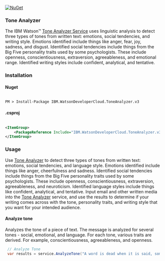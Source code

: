 [![NuGet](https://img.shields.io/badge/nuget-v2.8.0-green.svg?style=flat)](https://www.nuget.org/packages/IBM.WatsonDeveloperCloud.ToneAnalyzer.v3/)

### Tone Analyzer

The IBM Watson™ [Tone Analyzer Service][tone-analyzer] uses linguistic analysis to detect three types of tones from written text: emotions, social tendencies, and writing style. Emotions identified include things like anger, fear, joy, sadness, and disgust. Identified social tendencies include things from the Big Five personality traits used by some psychologists. These include openness, conscientiousness, extraversion, agreeableness, and emotional range. Identified writing styles include confident, analytical, and tentative.

### Installation
#### Nuget
```

PM > Install-Package IBM.WatsonDeveloperCloud.ToneAnalyzer.v3

```
#### .csproj
```xml

<ItemGroup>
    <PackageReference Include="IBM.WatsonDeveloperCloud.ToneAnalyzer.v3" Version="2.8.0" />
</ItemGroup>

```
### Usage
Use [Tone Analyzer][tone-analyzer] to detect three types of tones from written text: emotions, social tendencies, and language style. Emotions identified include things like anger, cheerfulness and sadness. Identified social tendencies include things from the Big Five personality traits used by some psychologists. These include openness, conscientiousness, extraversion, agreeableness, and neuroticism. Identified language styles include things like confident, analytical, and tentative. Input email and other written media into the [Tone Analyzer][tone-analyzer] service, and use the results to determine if your writing comes across with the tone, personality traits, and writing style that you want for your intended audience.

#### Analyze tone
Analyzes the tone of a piece of text. The message is analyzed for several tones - social, emotional, and language. For each tone, various traits are derived. For example, conscientiousness, agreeableness, and openness.
```cs
 // Analyze Tone
 var results = service.AnalyzeTone("A word is dead when it is said, some say. Emily Dickinson");

```

[tone-analyzer]: https://console.bluemix.net/docs/services/tone-analyzer/index.html
